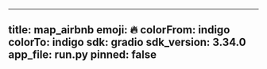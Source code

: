 
---
title: map_airbnb 
emoji: 🔥
colorFrom: indigo
colorTo: indigo
sdk: gradio
sdk_version: 3.34.0
app_file: run.py
pinned: false
---
